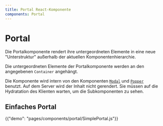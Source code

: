 ```yaml
---
title: Portal React-Komponente
components: Portal
---
```


# Portal

<p class="description">Die Portalkomponente rendert ihre untergeordneten Elemente in eine neue "Unterstruktur" außerhalb der aktuellen Komponentenhierarchie.</p>

Die untergeordneten Elemente der Portalkomponente werden an den angegebenen `Container` angehängt.

Die Komponente wird intern von den Komponenten [`Modal`](/components/modal/) und [`Popper`](/components/popper/) benutzt. Auf dem Server wird der Inhalt nicht gerendert. Sie müssen auf die Hydratation des Klienten warten, um die Subkomponenten zu sehen.

## Einfaches Portal

{{"demo": "pages/components/portal/SimplePortal.js"}}
